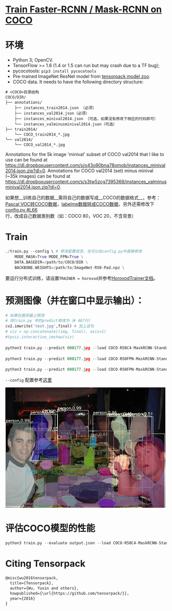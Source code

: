 # [Train Faster-RCNN / Mask-RCNN on COCO](https://github.com/tensorpack/tensorpack/tree/master/examples/FasterRCNN)

# 环境
- Python 3; OpenCV.
- TensorFlow >= 1.6 (1.4 or 1.5 can run but may crash due to a TF bug);
- pycocotools: `pip3 install pycocotools`
- Pre-trained ImageNet ResNet model from [tensorpack model zoo](http://models.tensorpack.com/).
- COCO data. It needs to have the following directory structure:

```
# <COCO>目录结构
COCO/DIR/
├── annotations/
	├── instances_train2014.json （必须）
	├── instances_val2014.json（必须）
	├── instances_minival2014.json （可选，如果没有修改下相应的代码即可）
	└── instances_valminusminival2014.json（可选）
├── train2014/
	└── COCO_train2014_*.jpg
└── val2014/
	└── COCO_val2014_*.jpg
```

Annotations for the 5k image 'minival' subset of COCO val2014 that I like to use can be found at https://dl.dropboxusercontent.com/s/o43o90bna78omob/instances_minival2014.json.zip?dl=0. Annotations for COCO val2014 (set) minus minival (~35k images) can be found at https://dl.dropboxusercontent.com/s/s3tw5zcg7395368/instances_valminusminival2014.json.zip?dl=0.


如果想__训练自己的数据__需将自己的数据写成__COCO的数据格式__，参考：[Pascal VOC转COCO数据](https://blog.csdn.net/wc781708249/article/details/79615210)，[labelme数据转成COCO数据](https://blog.csdn.net/wc781708249/article/details/79611536)，另外还需修改下[config.py #L66](https://github.com/tensorpack/tensorpack/blob/master/examples/FasterRCNN/config.py#L66)行，改成自己数据类别数（如：COCO 80，VOC 20，不含背景）

# Train

```python
./train.py --config \ # 修改配置信息，也可以在config.py中直接修改
    MODE_MASK=True MODE_FPN=True \
    DATA.BASEDIR=/path/to/COCO/DIR \
    BACKBONE.WEIGHTS=/path/to/ImageNet-R50-Pad.npz \
```
要运行分布式训练，请设置`TRAINER = horovod`并参考[HorovodTrainer文档](http://tensorpack.readthedocs.io/modules/train.html#tensorpack.train.HorovodTrainer)。

# 预测图像（并在窗口中显示输出）：

```python
# 如果在服务器上预测
# 将train.py 中的predict修改为（# 467行）
cv2.imwrite('test.jpg',final) # 加上这句
# viz = np.concatenate((img, final), axis=1)
#tpviz.interactive_imshow(viz)

python3 train.py --predict 000177.jpg --load COCO-R50C4-MaskRCNN-Standard.npz --config MODE_MASK=True

python3 train.py --predict 000177.jpg --load COCO-R50FPN-MaskRCNN-Standard.npz --config MODE_MASK=True MODE_FPN=True

python3 train.py --predict 000177.jpg --load COCO-R50FPN-MaskRCNN-StandardGN.npz --config MODE_MASK=True MODE_FPN=True BACKBONE.NORM=GN FPN.NORM=GN FPN.FRCNN_HEAD_FUNC=fastrcnn_4conv1fc_gn_head FPN.MRCNN_HEAD_FUNC=maskrcnn_up4conv_gn_head
```
`--config` 配置参考[这里](https://github.com/tensorpack/tensorpack/tree/master/examples/FasterRCNN#results)

![COCO-R50C4-MaskRCNN-Standard.jpg](../images/COCO-R50C4-MaskRCNN-Standard.jpg)


# 评估COCO模型的性能

```python
python3 train.py --evaluate output.json --load COCO-R50C4-MaskRCNN-Standard.npz --config MODE_MASK=True DATA.BASEDIR=./data/COCO/
```

# Citing Tensorpack
```
@misc{wu2016tensorpack,
  title={Tensorpack},
  author={Wu, Yuxin and others},
  howpublished={\url{https://github.com/tensorpack/}},
  year={2016}
}
```
